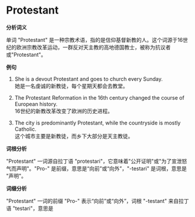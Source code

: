 # Protestant

**分析词义**

  

单词 "Protestant" 是一种宗教术语，指的是信仰基督新教的人。这个词源于16世纪的欧洲宗教改革运动，一群反对天主教的高地德国教士，被称为抗议者或"Protestant"。

  

**例句**

  

1.  She is a devout Protestant and goes to church every Sunday.  
    她是一名虔诚的新教徒，每个星期天都会去教堂。
    
      
    
2.  The Protestant Reformation in the 16th century changed the course of European history.  
    16世纪的新教改革改变了欧洲的历史进程。
    
      
    
3.  The city is predominantly Protestant, while the countryside is mostly Catholic.  
    这个城市主要是新教徒，而乡下大部分是天主教徒。
    
      
    

  

**词根分析**

  

"Protestant" 一词源自拉丁语 "protestari"，它意味着"公开证明"或"为了宣泄怒气而声明"。"Pro-" 是前缀，意思是“向前”或“向外”，"-testari" 是词根，意思是 "声明"。

  

**词缀分析**

  

"Protestant" 一词的前缀 "Pro-" 表示“向前”或“向外”，词根 "-testant" 来自拉丁语 "testari"，意思是
